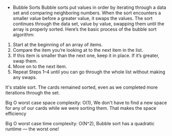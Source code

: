 * Bubble Sorts
Bubble sorts put values in order by iterating through a data set and comparing neighboring numbers. When the sort encounters a smaller value before a greater value, it swaps the values. The sort continues through the data set, value by value, swapping them until the array is properly sorted.
Here’s the basic process of the bubble sort algorithm:

1. Start at the beginning of an array of items.
2. Compare the item you’re looking at to the next item in the list.
3. If this item is smaller than the next one, keep it in place. If it’s greater, swap them.
4. Move on to the next item.
5. Repeat Steps 1–4 until you can go through the whole list without making any swaps.


It's  stable sort. The cards remained sorted, even as we completed more iterations through the set.

Big O worst case space complexity:
O(1), We don't have to find a new space for any of our cards while we were sorting them. That makes the space efficiency 

Big O worst case time complexity:
O(N^2),  Bubble sort has a quadratic runtime — the worst one! 